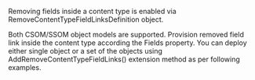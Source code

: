 
Removing fields inside a content type is enabled via RemoveContentTypeFieldLinksDefinition object.

Both CSOM/SSOM object models are supported. 
Provision removed field link inside the content type according the Fields property. 
You can deploy either single object or a set of the objects using AddRemoveContentTypeFieldLinks() extension method as per following examples.
